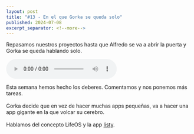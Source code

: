 ```yaml
---
layout: post
title: "#13 - En el que Gorka se queda solo"
published: 2024-07-08
excerpt_separator: <!--more-->
---
```

Repasamos nuestros proyectos hasta que Alfredo se va a abrir la puerta y Gorka se queda hablando solo.<!--more-->

<audio controls src="https://cajon-de-saastre.b-cdn.net/13.mp3"></audio>

<div>Esta semana hemos hecho los deberes. Comentamos y nos ponemos más tareas.<br><br>Gorka decide que en vez de hacer muchas apps pequeñas, va a hacer una app gigante en la que volcar su cerebro. <br><br>Hablamos del concepto LifeOS y la app <a href="https://listy.is/">listy</a>.<br><br><br></div>
